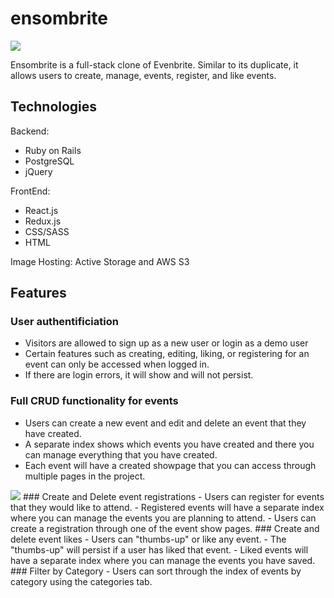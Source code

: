 # ensombrite

<img src="https://github.com/Alecchoy/ensombrite/blob/main/app/assets/images/ensom1.gif"/>

Ensombrite is a full-stack clone of Evenbrite. Similar to its duplicate, it allows users to create, manage, events, register, and like events.

## Technologies

Backend:
- Ruby on Rails
- PostgreSQL
- jQuery

FrontEnd:
- React.js
- Redux.js
- CSS/SASS
- HTML

Image Hosting: Active Storage and AWS S3

## Features

### User authentificiation
- Visitors are allowed to sign up as a new user or login as a demo user
- Certain features such as creating, editing, liking, or registering for an event can only be accessed when logged in.
- If there are login errors, it will show and will not persist.
### Full CRUD functionality for events
- Users can create a new event and edit and delete an event that they have created.
- A separate index shows which events you have created and there you can manage everything that you have created.
- Each event will have a created showpage that you can access through multiple pages in the project.
<img src="https://github.com/Alecchoy/ensombrite/blob/main/app/assets/images/ensom1.gif"/>
### Create and Delete event registrations
- Users can register for events that they would like to attend.
- Registered events will have a separate index where you can manage the events you are planning to attend.
- Users can create a registration through one of the event show pages.
### Create and delete event likes
- Users can "thumbs-up" or like any event.
- The "thumbs-up" will persist if a user has liked that event.
- Liked events will have a separate index where you can manage the events you have saved.
### Filter by Category
- Users can sort through the index of events by category using the categories tab.



